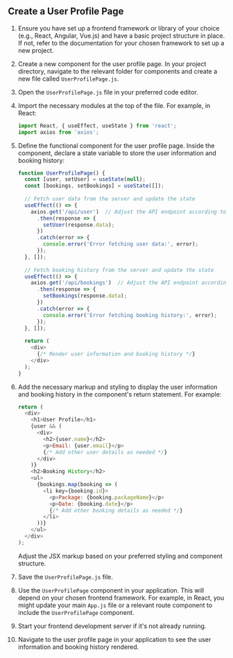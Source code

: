
## Create a User Profile Page

1. Ensure you have set up a frontend framework or library of your choice (e.g., React, Angular, Vue.js) and have a basic project structure in place. If not, refer to the documentation for your chosen framework to set up a new project.

2. Create a new component for the user profile page. In your project directory, navigate to the relevant folder for components and create a new file called `UserProfilePage.js`.

3. Open the `UserProfilePage.js` file in your preferred code editor.

4. Import the necessary modules at the top of the file. For example, in React:
   ```javascript
   import React, { useEffect, useState } from 'react';
   import axios from 'axios';
   ```

5. Define the functional component for the user profile page. Inside the component, declare a state variable to store the user information and booking history:
   ```javascript
   function UserProfilePage() {
     const [user, setUser] = useState(null);
     const [bookings, setBookings] = useState([]);
     
     // Fetch user data from the server and update the state
     useEffect(() => {
       axios.get('/api/user')  // Adjust the API endpoint according to your server setup
         .then(response => {
           setUser(response.data);
         })
         .catch(error => {
           console.error('Error fetching user data:', error);
         });
     }, []);
     
     // Fetch booking history from the server and update the state
     useEffect(() => {
       axios.get('/api/bookings')  // Adjust the API endpoint according to your server setup
         .then(response => {
           setBookings(response.data);
         })
         .catch(error => {
           console.error('Error fetching booking history:', error);
         });
     }, []);
     
     return (
       <div>
         {/* Render user information and booking history */}
       </div>
     );
   }
   ```

6. Add the necessary markup and styling to display the user information and booking history in the component's return statement. For example:
   ```javascript
   return (
     <div>
       <h1>User Profile</h1>
       {user && (
         <div>
           <h2>{user.name}</h2>
           <p>Email: {user.email}</p>
           {/* Add other user details as needed */}
         </div>
       )}
       <h2>Booking History</h2>
       <ul>
         {bookings.map(booking => (
           <li key={booking.id}>
             <p>Package: {booking.packageName}</p>
             <p>Date: {booking.date}</p>
             {/* Add other booking details as needed */}
           </li>
         ))}
       </ul>
     </div>
   );
   ```

   Adjust the JSX markup based on your preferred styling and component structure.

7. Save the `UserProfilePage.js` file.

8. Use the `UserProfilePage` component in your application. This will depend on your chosen frontend framework. For example, in React, you might update your main `App.js` file or a relevant route component to include the `UserProfilePage` component.

9. Start your frontend development server if it's not already running.

10. Navigate to the user profile page in your application to see the user information and booking history rendered.

